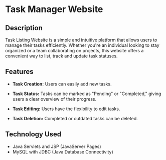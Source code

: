 # Task Manager Website

## Description

Task Listing Website is a simple and intuitive platform that allows users to manage their tasks efficiently. Whether you're an individual looking to stay organized or a team collaborating on projects, this website offers a convenient way to list, track and update task statuses.

## Features

- **Task Creation:** Users can easily add new tasks.

- **Task Status:** Tasks can be marked as "Pending" or "Completed," giving users a clear overview of their progress.

- **Task Editing:** Users have the flexibility to edit tasks.

- **Task Deletion:** Completed or outdated tasks can be deleted.

## Technology Used

- Java Servlets and JSP (JavaServer Pages)
- MySQL with JDBC (Java Database Connectivity)
